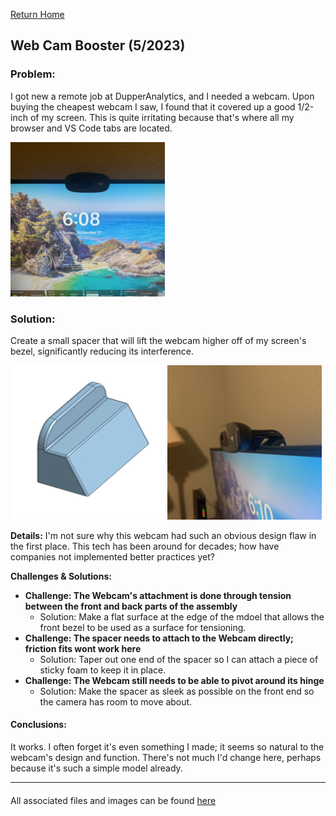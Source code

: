 [Return Home](../../README.md)

## Web Cam Booster (5/2023)

### Problem:
I got new a remote job at DupperAnalytics, and I needed a webcam. Upon buying the cheapest webcam I saw, I found that it covered up a good 1/2-inch of my screen. This is quite irritating because that's where all my browser and VS Code tabs are located.

<img src="picture1.jpeg" width="49%"> 

### Solution:
Create a small spacer that will lift the webcam higher off of my screen's bezel, significantly reducing its interference.

<img src="picture2.jpg" width="49%"> <img src="picture3.jpeg" width="49%"> 

**Details:**
I'm not sure why this webcam had such an obvious design flaw in the first place. This tech has been around for decades; how have companies not implemented better practices yet?

**Challenges & Solutions:**
- **Challenge: The Webcam's attachment is done through tension between the front and back parts of the assembly** 
    - Solution: Make a flat surface at the edge of the mdoel that allows the front bezel to be used as a surface for tensioning.
- **Challenge: The spacer needs to attach to the Webcam directly; friction fits wont work here**
    - Solution: Taper out one end of the spacer so I can attach a piece of sticky foam to keep it in place.
- **Challenge: The Webcam still needs to be able to pivot around its hinge** 
    - Solution: Make the spacer as sleek as possible on the front end so the camera has room to move about.

#### Conclusions:
It works. I often forget it's even something I made; it seems so natural to the webcam's design and function. There's not much I'd change here, perhaps because it's such a simple model already.

---
####
All associated files and images can be found [here](./)